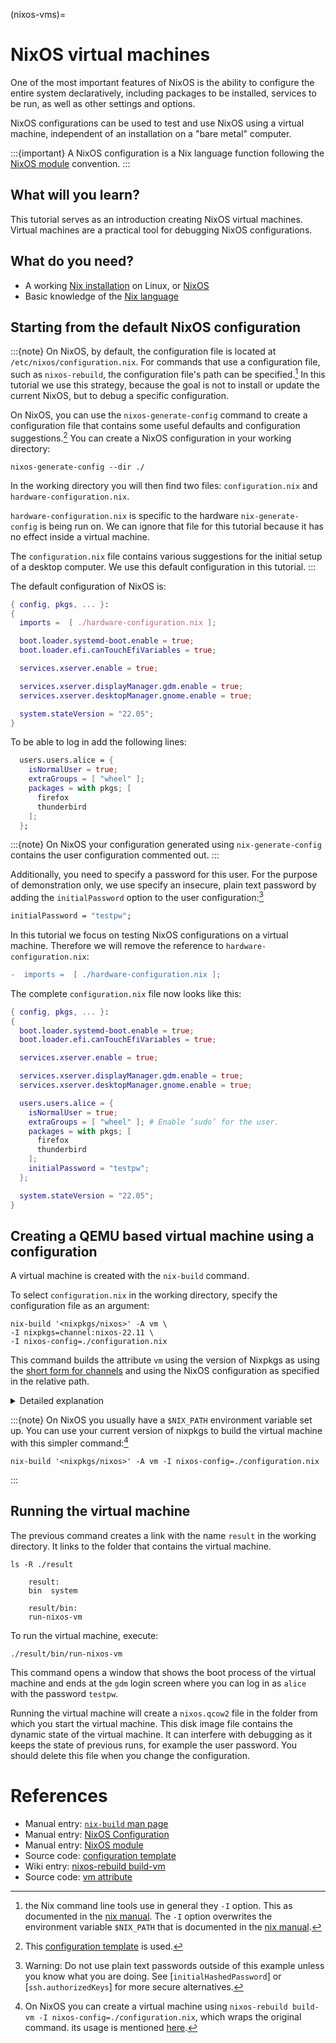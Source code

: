 (nixos-vms)=

# NixOS virtual machines

One of the most important features of NixOS is the ability to configure the entire system declaratively, including packages to be installed, services to be run, as well as other settings and options.

NixOS configurations can be used to test and use NixOS using a virtual machine, independent of an installation on a "bare metal" computer.

:::{important}
A NixOS configuration is a Nix language function following the [NixOS module](https://nixos.org/manual/nixos/stable/index.html#sec-writing-modules) convention. 
:::

## What will you learn?

This tutorial serves as an introduction creating NixOS virtual machines.
Virtual machines are a practical tool for debugging NixOS configurations.

## What do you need?

- A working [Nix installation](https://nixos.org/manual/nix/stable/installation/installation.html) on Linux, or [NixOS](https://nixos.org/manual/nixos/stable/index.html#sec-installation)
- Basic knowledge of the [Nix language](reading-nix-language)

## Starting from the default NixOS configuration

:::{note}
On NixOS, by default, the configuration file is located at `/etc/nixos/configuration.nix`.
For commands that use a configuration file, such as `nixos-rebuild`, the configuration file's path can be specified.[^path]
In this tutorial we use this strategy, because the goal is not to install or update the current NixOS, but to debug a specific configuration.

[^path]: the Nix command line tools use in general they `-I` option. This as documented in the [nix manual](https://nixos.org/manual/nix/stable/command-ref/opt-common.html). The `-I` option overwrites the environment variable `$NIX_PATH` that is <!-- partly -->documented in the [nix manual](https://nixos.org/manual/nix/stable/command-ref/env-common.html).<!-- todo: link to proper pinning manual -->

On NixOS, you can use the `nixos-generate-config` command to create a configuration file that contains some useful defaults and configuration suggestions.[^nixosconf]
You can create a NixOS configuration in your working directory:

[^nixosconf]: This [configuration template](https://github.com/NixOS/nixpkgs/blob/b4093a24a868708c06d93e9edf13de0b3228b9c7/nixos/modules/installer/tools/tools.nix#L122-L226) is used.

```shell-session
nixos-generate-config --dir ./
```

In the working directory you will then find two files: `configuration.nix` and `hardware-configuration.nix`.

`hardware-configuration.nix` is specific to the hardware `nix-generate-config` is being run on.
We can ignore that file for this tutorial because it has no effect inside a virtual machine.

The `configuration.nix` file contains various suggestions for the initial setup of a desktop computer.
We use this default configuration in this tutorial.
:::

The default configuration of NixOS is:

```nix
{ config, pkgs, ... }:
{
  imports =  [ ./hardware-configuration.nix ];

  boot.loader.systemd-boot.enable = true;
  boot.loader.efi.canTouchEfiVariables = true;

  services.xserver.enable = true;

  services.xserver.displayManager.gdm.enable = true;
  services.xserver.desktopManager.gnome.enable = true;

  system.stateVersion = "22.05";
}
```

To be able to log in add the following lines:

```nix
  users.users.alice = {
    isNormalUser = true;
    extraGroups = [ "wheel" ];
    packages = with pkgs; [
      firefox
      thunderbird
    ];
  };
```

:::{note}
On NixOS your configuration generated using `nix-generate-config` contains the user configuration commented out.
:::

Additionally, you need to specify a password for this user.
For the purpose of demonstration only, we use specify an insecure, plain text password by adding the `initialPassword` option to the user configuration:[^password]

[^password]: Warning: Do not use plain text passwords outside of this example unless you know what you are doing. See [`initialHashedPassword`] or [`ssh.authorizedKeys`] for more secure alternatives.

```nix
initialPassword = "testpw";
```

In this tutorial we focus on testing NixOS configurations on a virtual machine.
Therefore we will remove the reference to `hardware-configuration.nix`:

```diff
-  imports =  [ ./hardware-configuration.nix ];
```

The complete `configuration.nix` file now looks like this:

```nix
{ config, pkgs, ... }:
{
  boot.loader.systemd-boot.enable = true;
  boot.loader.efi.canTouchEfiVariables = true;

  services.xserver.enable = true;

  services.xserver.displayManager.gdm.enable = true;
  services.xserver.desktopManager.gnome.enable = true;

  users.users.alice = {
    isNormalUser = true;
    extraGroups = [ "wheel" ]; # Enable ‘sudo’ for the user.
    packages = with pkgs; [
      firefox
      thunderbird
    ];
    initialPassword = "testpw";
  };

  system.stateVersion = "22.05";
}
```

## Creating a QEMU based virtual machine using a configuration

A virtual machine is created with the `nix-build` command.

To select `configuration.nix` in the working directory, specify the configuration file as an argument:

```shell-session
nix-build '<nixpkgs/nixos>' -A vm \
-I nixpkgs=channel:nixos-22.11 \
-I nixos-config=./configuration.nix
```

This command builds the attribute `vm` using the version of Nixpkgs as using the [short form for channels](https://nixos.org/manual/nix/stable/command-ref/opt-common.html#env-NIX_PATH) and using the NixOS configuration as specified in the relative path.

<details><summary>Detailed explanation</summary>

The first optional argument of [nix-build](https://nixos.org/manual/nix/stable/command-ref/nix-build.html) is a path to the derivation that you want to build.

By using `'<nixpkgs>'` you use a named search path that can be defined using the [`NIX_PATH` environment variable](https://nixos.org/manual/nix/stable/command-ref/env-common.html#env-NIX_PATH) or the `-I` option.

To build the virtual machine attribute you want to make use of the attributes provided by NixOS in the Nixpkgs, therefore you use `'<nixpkgs/nixos>'`.

The [-I](https://nixos.org/manual/nix/stable/command-ref/opt-common.html#opt-I) option allows you to set search paths.
In this example, you use it to explicitly set `nixpkgs` to refer to a specific version of NixOS and to set `nix-config` to the configuration.nix file in your current folder.

[-A](https://nixos.org/manual/nix/stable/command-ref/opt-common.html#opt-attr) allows you to specify which attribute to build.
To build the virtual machine, you choose the attribute `vm`.

TODO: explain where `vm` comes from (https://github.com/NixOS/nixpkgs/blob/7c164f4bea71d74d98780ab7be4f9105630a2eba/nixos/default.
nix#L19)

</details>

:::{note}
On NixOS you usually have a `$NIX_PATH` environment variable set up. You can use your current version of nixpkgs to build the virtual machine with this simpler command:[^nixosrebuild]
```shell-session
nix-build '<nixpkgs/nixos>' -A vm -I nixos-config=./configuration.nix
```
:::

[^nixosrebuild]: On NixOS you can create a virtual machine using `nixos-rebuild build-vm -I nixos-config=./configuration.nix`, which wraps the original command. its usage is mentioned [here](https://nixos.org/manual/nixos/stable/#sec-changing-config).

## Running the virtual machine

The previous command creates a link with the name `result` in the working directory.
It links to the folder that contains the virtual machine.

```shell-session
ls -R ./result
```

```console
    result:
    bin  system

    result/bin:
    run-nixos-vm
```

To run the virtual machine, execute:

```shell-session
./result/bin/run-nixos-vm
```

This command opens a window that shows the boot process of the virtual machine and ends at the `gdm` login screen where you can log in as `alice` with the password `testpw`.

Running the virtual machine will create a `nixos.qcow2` file in the folder from which you start the virtual machine.
This disk image file contains the dynamic state of the virtual machine.
It can interfere with debugging as it keeps the state of previous runs, for example the user password.
You should delete this file when you change the configuration.

# References

- Manual entry: [`nix-build` man page](https://nixos.org/manual/nix/stable/command-ref/nix-build.html)
- Manual entry: [NixOS Configuration](https://nixos.org/manual/nixos/stable/index.html#ch-configuration)
- Manual entry: [NixOS module](https://nixos.org/manual/nixos/stable/index.html#sec-writing-modules)
- Source code: [configuration template](https://github.com/NixOS/nixpkgs/blob/b4093a24a868708c06d93e9edf13de0b3228b9c7/nixos/modules/installer/tools/tools.nix#L122-L226)
- Wiki entry: [nixos-rebuild build-vm](https://nixos.wiki/wiki/NixOS:nixos-rebuild_build-vm)
- Source code: [vm attribute](https://github.com/NixOS/nixpkgs/blob/master/nixos/default.nix)